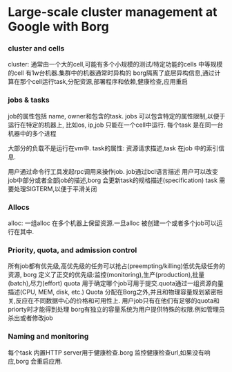 # Large-scale cluster management at Google with Borg


### cluster and cells
cluster: 通常由一个大的cell,可能有多个小规模的测试/特定功能的cells
中等规模的cell 有1w台机器.集群中的机器通常时异构的
borg隔离了底层异构信息,通过计算在那个cell运行task,分配资源,部署程序和依赖,健康检查,应用重启

### jobs & tasks
job的属性包括 name, owner和包含的task.
jobs 可以包含特定的属性限制,以便于运行在特定的机器上, 比如os, ip,job 只能在一个cell中运行.
每个task 是在同一台机器中的多个进程

大部分的负载不是运行在vm中.
task的属性: 资源请求描述,task 在job 中的索引信息.

用户通过命令行工具发起rpc调用来操作job.
job通过bcl语言描述
用户可以改变job中部分或者全部job的描述,borg 会更新task的规格描述(specification)
task 需要处理SIGTERM,以便于平滑关闭

### Allocs
alloc: 一组alloc 在多个机器上保留资源.一旦alloc 被创建一个或者多个job可以运行在其中.

### Priority, quota, and admission control
所有job都有优先级,高优先级的任务可以抢占(preempting/killing)低优先级任务的资源,
borg 定义了正交的优先级:监控(monitoring),生产(production),批量(batch),尽力(effort)
quota 用于确定哪个job可用于提交.quota通过一组资源向量描述(CPU, MEM, disk, etc.)
Quota 分配在Borg之外,并且和物理容量规划紧密相关,反应在不同数据中心的价格和可用性上.
用户job只有在他们有足够的quota和priorty时才能得到处理
borg有独立的容量系统为用户提供特殊的权限.例如管理员杀出或者修改job

### Naming and monitoring
每个task 内置HTTP server用于健康检查.borg 监控健康检查url,如果没有响应,borg 会重启应用.